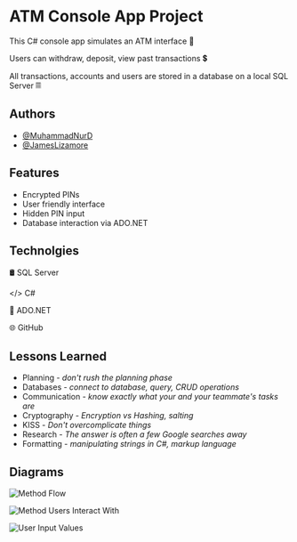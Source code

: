 
# ATM Console App Project

This C# console app simulates an ATM interface 🏧

Users can withdraw, deposit, view past transactions 💲

All transactions, accounts and users are stored in a database on a local SQL Server 𝄜



## Authors

- [@MuhammadNurD](https://github.com/MuhammadNurD)
- [@JamesLizamore](https://github.com/JamesLizamore)



## Features

- Encrypted PINs
- User friendly interface
- Hidden PIN input
- Database interaction via ADO.NET


## Technolgies

🛢️ SQL Server

</> C# 

🔗 ADO.NET

🌐 GitHub
## Lessons Learned

- Planning - *don't rush the planning phase*
- Databases - *connect to database, query, CRUD operations*
- Communication - *know exactly what your and your teammate's tasks are*
- Cryptography - *Encryption vs Hashing, salting*
- KISS - *Don't overcomplicate things*
- Research - *The answer is often a few Google searches away*
- Formatting - *manipulating strings in C#, markup language*
## Diagrams

![Method Flow](https://github.com/JamesLizamore/simpleBank/blob/master/Diagram%20screenshots/Methods%20Flow.png?raw=true)

![Method Users Interact With](https://github.com/JamesLizamore/simpleBank/blob/master/Diagram%20screenshots/User%20Method%20interact.png?raw=true)

![User Input Values](https://github.com/JamesLizamore/simpleBank/blob/master/Diagram%20screenshots/User%20Inputs.png?raw=true)
